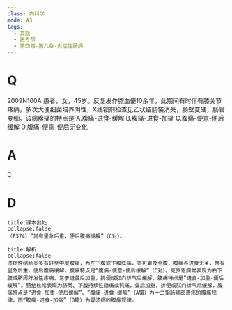 ```yaml
---
class: 内科学
mode: A3
tags:
  - 真题
  - 医考帮
  - 第四篇-第八章-炎症性肠病
---
```


# Q
2009N100A 患者，女，45岁。反复发作脓血便10余年，此期间有时伴有膝关节疼痛，多次大便细菌培养阴性，X线钡剂检查见乙状结肠袋消失，肠壁变硬，肠管变细。该病腹痛的特点是
A.腹痛-进食-缓解
B.腹痛-进食-加痛
C.腹痛-便意-便后缓解
D.腹痛-便意-便后无变化

# A
C
# D
```ad-note
title:课本出处
collapse:false
（P374）“常有里急后重，便后腹痛缓解”（C对）。
```

```ad-summary
title:解析
collapse:false
溃疡性结肠炎多有轻至中度腹痛，为左下腹或下腹阵痛，亦可累及全腹，腹痛与进食无关，常有里急后重，便后腹痛缓解，腹痛特点是“腹痛-便意-便后缓解”（C对）。克罗恩病常表现为右下腹或脐周阵发性疼痛，常于进餐后加重，排便或肛门排气后缓解，腹痛特点是“进食-加重-便后缓解”。肠结核常表现为脐周、下腹持续性隐痛或钝痛，餐后加重，排便或肛门排气后缓解，腹痛特点是“进食-加重-便后缓解”。“腹痛-进食-缓解”（A错）为十二指肠球部溃疡的腹痛规律，而“腹痛-进食-加痛”（B错）为胃溃疡的腹痛规律。
```


